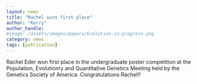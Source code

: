 ```yaml
---
layout: news
title: "Rachel wins first place"
author: "Kerry"
author_handle: 
#image: /assets/images/papers/Evolution-in-progress.png
category: news
tags: [publication]
---
```

Rachel Eder won first place in the undergraduate poster competition at the Population, Evolutionry and Quantitative Genetics Meeting held by the Genetics Society of America. Congratulations Rachel!!